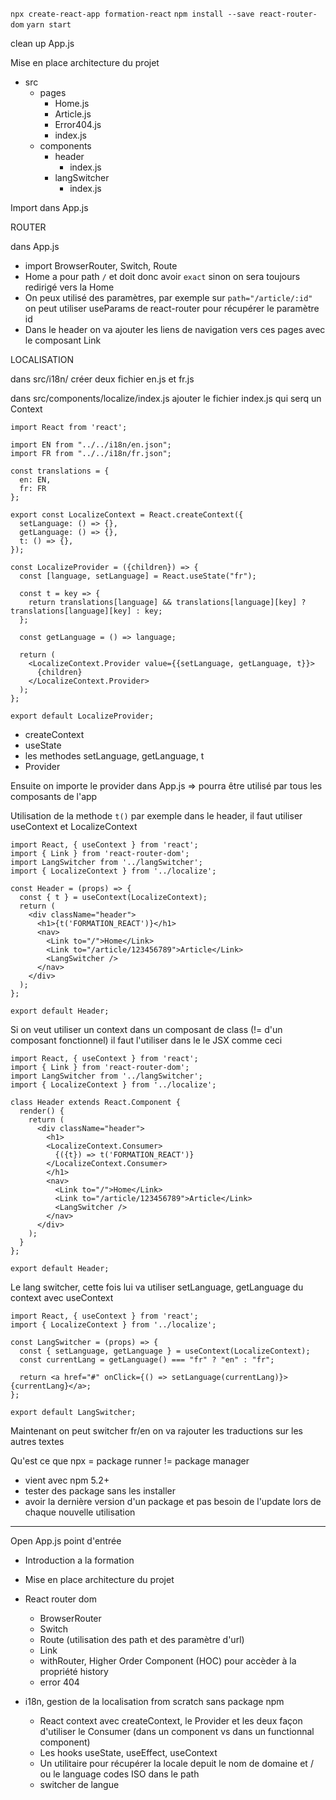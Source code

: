 
`npx create-react-app formation-react`
`npm install --save react-router-dom`
`yarn start`

clean up App.js

Mise en place architecture du projet

- src
  - pages
    - Home.js
    - Article.js
    - Error404.js
    - index.js
  - components
    - header
      - index.js
    - langSwitcher
      - index.js

Import dans App.js


ROUTER

dans App.js
- import BrowserRouter, Switch, Route
- Home a pour path `/` et doit donc avoir `exact` sinon on sera toujours redirigé vers la Home
- On peux utilisé des paramètres, par exemple sur `path="/article/:id"` on peut utiliser useParams de react-router pour récupérer le paramètre id
- Dans le header on va ajouter les liens de navigation vers ces pages avec le composant Link

LOCALISATION

dans src/i18n/ créer deux fichier en.js et fr.js

dans src/components/localize/index.js ajouter le fichier index.js qui serq un Context

```
import React from 'react';

import EN from "../../i18n/en.json";
import FR from "../../i18n/fr.json";

const translations = {
  en: EN,
  fr: FR
};

export const LocalizeContext = React.createContext({
  setLanguage: () => {},
  getLanguage: () => {},
  t: () => {},
});

const LocalizeProvider = ({children}) => {
  const [language, setLanguage] = React.useState("fr");

  const t = key => {
    return translations[language] && translations[language][key] ? translations[language][key] : key;
  };

  const getLanguage = () => language;

  return (
    <LocalizeContext.Provider value={{setLanguage, getLanguage, t}}>
      {children}
    </LocalizeContext.Provider>
  );
};

export default LocalizeProvider;
```

- createContext
- useState
- les methodes setLanguage, getLanguage, t
- Provider

Ensuite on importe le provider dans App.js => pourra être utilisé par tous les composants de l'app

Utilisation de la methode `t()` par exemple dans le header, il faut utiliser useContext et LocalizeContext

```
import React, { useContext } from 'react';
import { Link } from 'react-router-dom';
import LangSwitcher from '../langSwitcher';
import { LocalizeContext } from '../localize';

const Header = (props) => {
  const { t } = useContext(LocalizeContext);
  return (
    <div className="header">
      <h1>{t('FORMATION_REACT')}</h1>
      <nav>
        <Link to="/">Home</Link>
        <Link to="/article/123456789">Article</Link>
        <LangSwitcher />
      </nav>
    </div>
  );
};

export default Header;
```

Si on veut utiliser un context dans un composant de class (!= d'un composant fonctionnel) il faut l'utiliser dans le le JSX comme ceci
```
import React, { useContext } from 'react';
import { Link } from 'react-router-dom';
import LangSwitcher from '../langSwitcher';
import { LocalizeContext } from '../localize';

class Header extends React.Component {
  render() {
    return (
      <div className="header">
        <h1>
        <LocalizeContext.Consumer>
          {({t}) => t('FORMATION_REACT')}
        </LocalizeContext.Consumer>
        </h1>
        <nav>
          <Link to="/">Home</Link>
          <Link to="/article/123456789">Article</Link>
          <LangSwitcher />
        </nav>
      </div>
    );
  }
};

export default Header;
```

Le lang switcher, cette fois lui va utiliser setLanguage, getLanguage du context avec useContext

```
import React, { useContext } from 'react';
import { LocalizeContext } from '../localize';

const LangSwitcher = (props) => {
  const { setLanguage, getLanguage } = useContext(LocalizeContext);
  const currentLang = getLanguage() === "fr" ? "en" : "fr";

  return <a href="#" onClick={() => setLanguage(currentLang)}>{currentLang}</a>;
};

export default LangSwitcher;
```

Maintenant on peut switcher fr/en
on va rajouter les traductions sur les autres textes


Qu'est ce que npx = package runner != package manager
- vient avec npm 5.2+
- tester des package sans les installer
- avoir la dernière version d'un package et pas besoin de l'update lors de chaque nouvelle utilisation

----------------------

Open App.js point d'entrée


- Introduction a la formation

- Mise en place architecture du projet

- React router dom 
  - BrowserRouter
  - Switch
  - Route (utilisation des path et des paramètre d'url)
  - Link
  - withRouter, Higher Order Component (HOC) pour accèder à la propriété history
  - error 404

- i18n, gestion de la localisation from scratch sans package npm
  - React context avec createContext, le Provider et les deux façon d'utiliser le Consumer (dans un component vs dans un functionnal component)
  - Les hooks useState, useEffect, useContext
  - Un utilitaire pour récupérer la locale depuit le nom de domaine et / ou le language codes ISO dans le path
  - switcher de langue